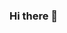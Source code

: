 ### Hi there 👋

<!--
**Luis-ase/Luis-ase** is a ✨ _special_ ✨ repository because its `README.md` (this file) appears on your GitHub profile.

Here are some ideas to get you started:

<br/>
<br/>
<h1 align="center">💫Bienvenidxs a mi github💫</h1>
<br/>

  
